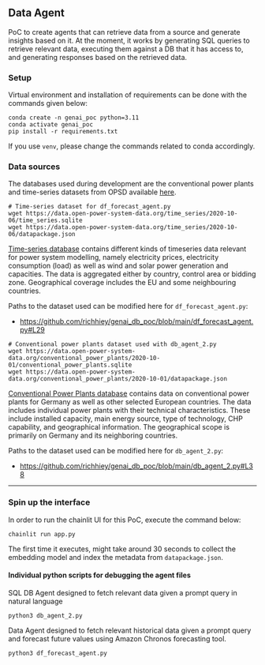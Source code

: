 ## Data Agent

PoC to create agents that can retrieve data from a source and generate insights based on it.
At the moment, it works by generating SQL queries to retrieve relevant data, executing them against a DB that it has access to, and generating responses based on the retrieved data.

### Setup

Virtual environment and installation of requirements can be done with the commands given below:
```
conda create -n genai_poc python=3.11
conda activate genai_poc
pip install -r requirements.txt
```
If you use `venv`, please change the commands related to conda accordingly.

### Data sources
The databases used during development are the conventional power plants and time-series datasets from OPSD available [here](https://data.open-power-system-data.org/).

```
# Time-series dataset for df_forecast_agent.py
wget https://data.open-power-system-data.org/time_series/2020-10-06/time_series.sqlite
wget https://data.open-power-system-data.org/time_series/2020-10-06/datapackage.json
```

[Time-series database](https://data.open-power-system-data.org/time_series) contains different kinds of timeseries data relevant for power system modelling, namely electricity prices, electricity consumption (load) as well as wind and solar power generation and capacities. The data is aggregated either by country, control area or bidding zone. Geographical coverage includes the EU and some neighbouring countries.

Paths to the dataset used can be modified here for `df_forecast_agent.py`:
- https://github.com/richhiey/genai_db_poc/blob/main/df_forecast_agent.py#L29

```
# Conventional power plants dataset used with db_agent_2.py
wget https://data.open-power-system-data.org/conventional_power_plants/2020-10-01/conventional_power_plants.sqlite
wget https://data.open-power-system-data.org/conventional_power_plants/2020-10-01/datapackage.json
```

[Conventional Power Plants database](https://data.open-power-system-data.org/conventional_power_plants) contains data on conventional power plants for Germany as well as other selected European countries. The data includes individual power plants with their technical characteristics. These include installed capacity, main energy source, type of technology, CHP capability, and geographical information. The geographical scope is primarily on Germany and its neighboring countries. 

Paths to the dataset used can be modified here for `db_agent_2.py`:
- https://github.com/richhiey/genai_db_poc/blob/main/db_agent_2.py#L38

---

### Spin up the interface

In order to run the chainlit UI for this PoC, execute the command below:
```
chainlit run app.py
```
The first time it executes, might take around 30 seconds to collect the embedding model and index the metadata from `datapackage.json`.

#### Individual python scripts for debugging the agent files
SQL DB Agent designed to fetch relevant data given a prompt query in natural language
```
python3 db_agent_2.py
```

Data Agent designed to fetch relevant historical data given a prompt query and forecast future values using Amazon Chronos forecasting tool.
```
python3 df_forecast_agent.py
```
